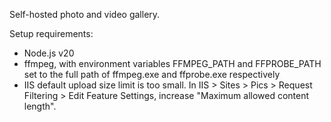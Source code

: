 Self-hosted photo and video gallery.

Setup requirements:
* Node.js v20
* ffmpeg, with environment variables FFMPEG_PATH and FFPROBE_PATH set to the full path of ffmpeg.exe and ffprobe.exe respectively
* IIS default upload size limit is too small. In IIS > Sites > Pics > Request Filtering > Edit Feature Settings, increase "Maximum allowed content length".
